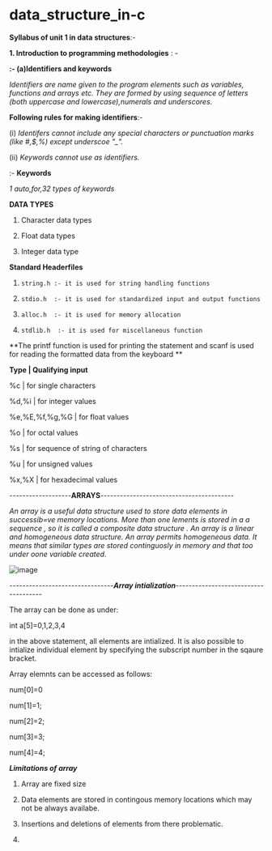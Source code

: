 # data_structure_in-c



**Syllabus of unit 1 in data structures**:-



**1. Introduction to programming methodologies** : -





**:- (a)Identifiers and keywords**
  
  
  
  
  
  *Identifiers are  name given to the program elements such as variables, functions and arrays etc. They are formed by using sequence of letters (both uppercase and lowercase),numerals and underscores*.


**Following rules for making identifiers**:-

(i) *Identifers cannot include any special characters or punctuation marks (like #,$,%) except underscoe "_".*




(ii) *Keywords cannot use as identifiers.*


:- **Keywords** 




*1 auto,for,32 types of keywords*



**DATA TYPES**

1. Character data types


2. Float data types


3. Integer data type



**Standard Headerfiles**

1.     string.h :- it is used for string handling functions
2.     stdio.h  :- it is used for standardized input and output functions
3.     alloc.h  :- it is used for memory allocation
4.     stdlib.h  :- it is used for miscellaneous function


**The printf function is used for printing the statement and scanf is used for reading the formatted data from the keyboard **





**Type  | Qualifying input**  


%c      | for single characters 

%d,%i   | for integer values

%e,%E,%f,%g,%G   | for float values

%o  | for octal values



%s  | for sequence of string of characters




%u  | for unsigned values




%x,%X    | for hexadecimal values







-------------------**ARRAYS**-----------------------------------------


*An array is a useful data structure used to store data elements in successib=ve memory locations. More than one lements is stored in a a sequence , so it is called a composite data structure . An array is a linear and homogeneous data structure. An array permits homogeneous data. It means that similar types are stored continguosly in memory and that too under oone variable created*.



![image](https://media.geeksforgeeks.org/wp-content/cdn-uploads/Array-Declaration-In-C.png)




--------------------------------***Array intialization***------------------------------------- 


The array can be done as under:



int a[5]=0,1,2,3,4

in the above statement, all elements are intialized. It is also possible to intialize individual element by specifying the subscript number in the sqaure bracket.


Array elemnts can be accessed as follows:





num[0]=0

num[1]=1;


num[2]=2;


num[3]=3;



num[4]=4;


***Limitations of array***
1. Array are fixed size
2. Data elements are stored in contingous memory locations which may not be always availabe.
3. Insertions and deletions of elements from there problematic.




3.


